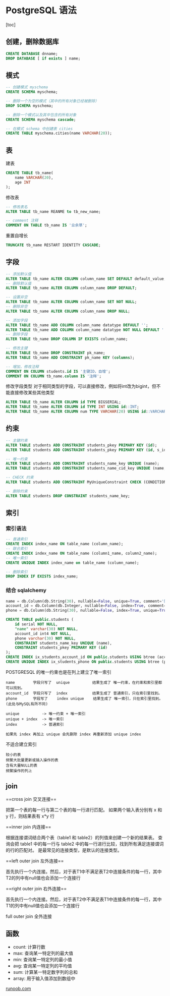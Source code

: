 # PostgreSQL 语法

[toc]

## 创建，删除数据库

```sql
CREATE DATABASE dnname;
DROP DATABASE [ if exists ] name;
```

## 模式

```sql
-- 创建模式 myschema
CREATE SCHEMA myschema;

-- 删除一个为空的模式（其中的所有对象已经被删除）
DROP SCHEMA myschema;

-- 删除一个模式以及其中包含的所有对象
CREATE SCHEMA myschema cascade;
```

```sql
-- 在模式 schema 中创建表 cities
CREATE TABLE myschema.cities(name VARCHAR(20));
```

## 表

建表

```sql
CREATE TABLE tb_name(
    name VARCHAR(20),
    age INT
);
```

修改表

```sql
-- 修改表名
ALTER TABLE tb_name REANME to tb_new_name;

-- comment 注释
COMMENT ON TABLE tb_name IS '业余草';
```

重置自增长

```sql
TRUNCATE tb_name RESTART IDENTITY CASCADE;
```

## 字段

```sql
-- 添加默认值
ALTER TABLE tb_name ALTER COLUMN column_name SET DEFAULT default_value;
-- 删除默认值
ALTER TABLE tb_name ALTER COLUMN column_name DROP DEFAULT;

-- 设置非空
ALTER TABLE tb_name ALTER COLUMN column_name SET NOT NULL;
-- 删除非空
ALTER TABLE tb_name ALTER COLUMN column_name DROP NULL;

-- 添加字段
ALTER TABLE tb_name ADD COLUMN column_name datatype DEFAULT '';
ALTER TABLE tb_name ADD COLUMN column_name datatype NOT NULL DEFAULT '';
-- 删除字段
ALTER TABLE tb_name DROP COLUMN IF EXISTS column_name;

-- 修改主键
ALTER TABLE tb_name DROP CONSTRAINT pk_name;
ALTER TABLE tb_name ADD CONSTRAINT pk_name KEY (columns);

-- 增加，修改注释
COMMENT ON COLUMN students.id IS '主键ID，自增';
COMMENT ON COLUMN tb_name.column IS '注释';
```

修改字段类型
对于相同类型的字段，可以直接修改，例如将int改为bigint，但不能直接修改某些其他类型

```sql
ALTER TABLE tb_name ALTER COLUMN id TYPE BIGSERIAL;
ALTER TABLE tb_name ALTER COLUMN id TYPE INT USING id::INT;
ALTER TABLE tb_name ALTER COLUMN num TYPE VARCHAR(20) USING id::VARCHAR(20);
```

## 约束

```sql
-- 主键约束
ALTER TABLE students ADD CONSTRAINT students_pkey PRIMARY KEY (id);
ALTER TABLE students ADD CONSTRAINT students_pkey PRIMARY KEY (id, s_id);

-- 唯一约束
ALTER TABLE students ADD CONSTRAINT students_name_key UNIQUE (name);
ALTER TABLE students ADD CONSTRAINT students_name_cid_key UNIQUE (name, cid);

-- CHECK 约束
ALTER TABLE students ADD CONSTRAINT MyUniqueConstraint CHECK (CONDITION);

-- 删除约束
ALTER TABLE students DROP CONSTRAINT students_name_key;
```

## 索引

### 索引语法

```sql
-- 普通索引
CREATE INDEX index_name ON table_name (column_name);
-- 联合索引
CREATE INDEX index_name ON table_name (column1_name, column2_name);
-- 唯一索引
CREATE UNIQUE INDEX index_name on table_name (column_name);

-- 删除索引
DROP INDEX IF EXISTS index_name;
```

### 结合 sqlalchemy

```python
name = db.Column(db.String(30), nullable=False, unique=True, comment='姓名')
account_id = db.Column(db.Integer, nullable=False, index=True, comment='账号id')
phone = db.Column(db.String(30), nullable=False, index=True, unique=True, comment='手机号')
```

```sql
CREATE TABLE public.students (
    id serial NOT NULL,
    "name" varchar(30) NOT NULL,
    account_id int4 NOT NULL,
    phone varchar(30) NOT NULL,
    CONSTRAINT students_name_key UNIQUE (name),
    CONSTRAINT students_pkey PRIMARY KEY (id)
);
CREATE INDEX ix_students_account_id ON public.students USING btree (account_id);
CREATE UNIQUE INDEX ix_students_phone ON public.students USING btree (phone);
```

POSTGRESQL 的唯一约束也是在列上建立了唯一索引

```text
name        字段只写了  unique          结果生成了 唯一约束，在约束和索引里都可以找到。
account_id  字段只写了  index           结果生成了 普通索引，只在索引里找到。
phone       字段写了    index unique    结果生成了 唯一索引，只在索引里找到。(此处与MySQL有所不同)

unique          -> 唯一约束 + 唯一索引
unique + index  -> 唯一索引
index           -> 普通索引

如果先 index 再加上 unique 会先删除 index 再重新添加 unique index
```

不适合建立索引

```text
较小的表
频繁大批量更新或插入操作的表
含有大量NULL的表
频繁操作的列上
```

## join

==cross join 交叉连接==

把第一个表的每一行与第二个表的每一行进行匹配。
如果两个输入表分别有 x 和 y 行，则结果表有 x*y 行

==inner join 内连接==

根据连接谓词结合两个表（table1 和 table2）的列值来创建一个新的结果表。
查询会把 table1 中的每一行与 table2 中的每一行进行比较，找到所有满足连接谓词的行的匹配对。
是最常见的连接类型，是默认的连接类型。

==left outer join 左外连接==

首先执行一个内连接。然后，对于表T1中不满足表T2中连接条件的每一行，其中T2的列中有null值也会添加一个连接行

==right outer join 右外连接==

首先执行一个内连接。然后，对于表T2中不满足表T1中连接条件的每一行，其中T1的列中有null值也会添加一个连接行

full outer join 全外连接

## 函数

- count: 计算行数
- max: 查询某一特定列的最大值
- min: 查询某一特定列的最小值
- avg: 查询某一特定列的平均值
- sum: 计算某一特定数字列的总和
- array: 用于输入值添加到数组中

[runoob.com](https://www.runoob.com/postgresql/postgresql-functions.html)
